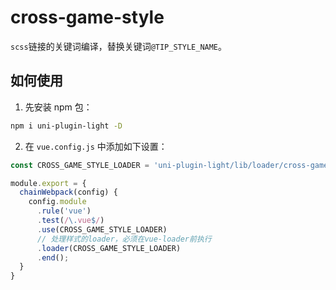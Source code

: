 # cross-game-style

`scss`链接的关键词编译，替换关键词`@TIP_STYLE_NAME`。


## 如何使用

1. 先安装 npm 包：

```bash
npm i uni-plugin-light -D
```

2. 在 `vue.config.js` 中添加如下设置：

```js
const CROSS_GAME_STYLE_LOADER = 'uni-plugin-light/lib/loader/cross-game-style';

module.export = {
  chainWebpack(config) {
    config.module
      .rule('vue')
      .test(/\.vue$/)
      .use(CROSS_GAME_STYLE_LOADER) 
      // 处理样式的loader，必须在vue-loader前执行
      .loader(CROSS_GAME_STYLE_LOADER)
      .end();
  }
}
```
